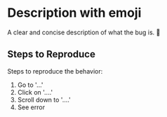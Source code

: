 
# Description with emoji
A clear and concise description of what the bug is.
🤔
## Steps to Reproduce
Steps to reproduce the behavior:
1. Go to '...'
2. Click on '....'
3. Scroll down to '....'
4. See error
